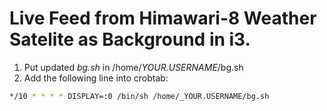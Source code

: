 # Live Feed from Himawari-8 Weather Satelite as Background in i3.

1) Put updated _bg.sh_ in /home/_YOUR.USERNAME_/bg.sh
2) Add the following line into crobtab: 
```sh
*/10 * * * * DISPLAY=:0 /bin/sh /home/_YOUR.USERNAME/bg.sh
```

